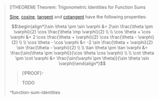>[!THEOREM] Theorem: Trigonometric Identities for Function Sums
>
>[Sine](../Real%20Sine%20Function/Real%20Sine%20Function.md), [cosine](../Real%20Cosine%20Function/Real%20Cosine%20Function.md), [tangent](../Real%20Tangent%20Function/Real%20Tangent%20Function.md) and [cotangent](../Real%20Cotangent%20Substitution/Real%20Cotangent%20Function.md) have the following properties:
>
>$$\begin{align*}\sin \theta \pm \sin \varphi &= 2\sin \frac{\theta \pm \varphi}{2} \cos \frac{\theta \mp \varphi}{2} \\ \\ \cos \theta + \cos \varphi &= 2 \cos \frac{\theta + \varphi}{2} \cos \frac{\theta - \varphi}{2} \\ \\ \cos \theta - \cos \varphi &= -2 \sin \frac{\theta + \varphi}{2} \sin \frac{\theta - \varphi}{2} \\ \\ \tan \theta \pm \tan \varphi &= \frac{\sin(\theta \pm \varphi)}{\cos \theta \cos \varphi} \\ \\ \cot \theta \pm \cot \varphi &= \frac{\sin(\varphi \pm \theta)}{\sin \theta \sin \varphi}\end{align*}$$
>
>>[!PROOF]-
>>
>>TODO
>>
>
>^function-sum-identities
>